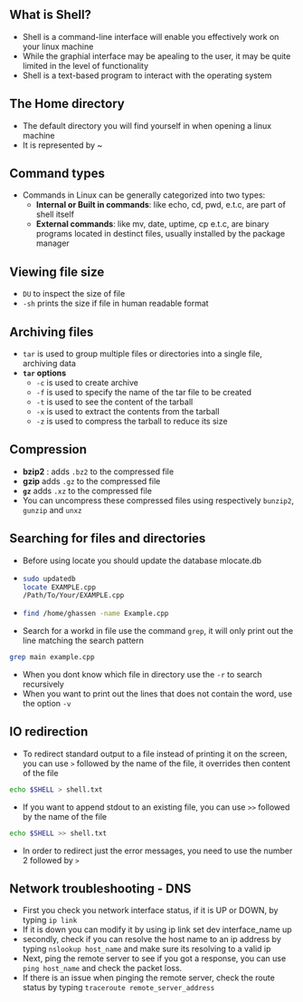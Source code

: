 ## What is Shell?
- Shell is a command-line interface will enable you effectively work on your linux machine
- While the graphial interface may be apealing to the user, it may be quite limited in the level of functionality
- Shell is a text-based program to interact with the operating system

## The Home directory 
- The default directory you will find yourself in when opening a linux machine
- It is represented by ~

## Command types 
- Commands in Linux can be generally categorized into two types:
  - **Internal or Built in commands**: like echo, cd, pwd, e.t.c, are part of shell itself 
  - **External commands**: like mv, date, uptime, cp e.t.c, are binary programs located in destinct files, usually installed by the package manager
## Viewing file size
- `DU` to inspect the size of file
- `-sh` prints the size if file in human readable format

## Archiving files 
- `tar` is used to group multiple files or directories into a single file, archiving data
- **`tar` options**
  - `-c` is used to create archive
  - `-f` is used to specify the name of the tar file to be created  
  - `-t` is used to see the content of the tarball
  - `-x` is used to extract the contents from the tarball
  - `-z` is used to compress the tarball to reduce its size
## Compression 
- **bzip2** : adds `.bz2` to the compressed file
- **gzip** adds `.gz` to the compressed file
- **`gz`** adds `.xz` to the compressed file
- You can uncompress these compressed files using respectively `bunzip2`, `gunzip` and `unxz`

## Searching for files and directories 
- Before using locate you should update the database mlocate.db 

- ```sh
  sudo updatedb 
  locate EXAMPLE.cpp
  /Path/To/Your/EXAMPLE.cpp
  ```
- ```sh
  find /home/ghassen -name Example.cpp
  ```
- Search for a workd in file use the command `grep`, it will only print out the line matching the search pattern
```sh
grep main example.cpp
```
- When you dont know which file in directory use the `-r` to search recursively 
- When you want to print out the lines that does not contain the word, use the option `-v`

## IO redirection 

- To redirect standard output to a file instead of printing it on the screen, you can use `>` followed by the name of the file, it overrides then content of the file
```sh
echo $SHELL > shell.txt
```

- If you want to append stdout to an existing file, you can use `>>` followed by the name of the file 
```sh
echo $SHELL >> shell.txt
```
- In order to redirect just the error messages, you need to use the number 2 followed by `>`

## Network troubleshooting - DNS
- First you check you network interface status, if it is UP or DOWN, by typing `ip link`
- If it is down you can modify it by using ip link set dev interface_name up
- secondly, check if you can resolve the host name to an ip address by typing `nslookup host_name` and make sure its resolving to a valid ip
- Next, ping the remote server to see if you got a response, you can use `ping host_name` and check the packet loss.
- If there is an issue when pinging the remote server, check the route status by typing `traceroute remote_server_address`
